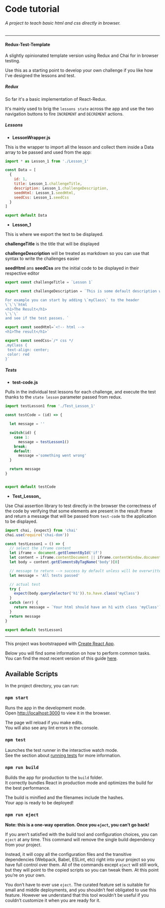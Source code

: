 # Code tutorial

###### A project to teach basic html and css directly in browser.
---

#### Redux-Test-Template
A slightly opinionated template version using Redux and Chai for in browser testing.

Use this as a starting point to develop your own challenge if you like how I've designed the lessons and test.

##### Redux

So far it's a basic implementation of React-Redux.

It's mainly used to brig the `lessons state` across the app and use the two navigation buttons to fire `INCREMENT` and `DECREMENT` actions.

##### Lessons

- **LessonWrapper.js**

This is the wrapper to import all the lesson and collect them inside a Data array to be passed and used from the app:

```js
import * as Lesson_1 from './Lesson_1'

const Data = [
  {
    id: 1,
    title: Lesson_1.challengeTitle,
    description: Lesson_1.challengeDescription,
    seedHtml: Lesson_1.seedHtml,
    seedCss: Lesson_1.seedCss
  }
]

export default Data

```

- **Lesson_1**

This is where we export the text to be displayed.

**challengeTitle** is the title that will be displayed

**challengeDescription** will be treated as markdown so you can use that syntax to write the challenges easier

**seedHtml** ans **seedCss** are the initial code to be displayed in their respective editor

```js
export const challengeTitle = `Lesson 1`

export const challengeDescription = `This is some default description with some code formatted.

For example you can start by adding \`myClass\` to the header
\`\`\`html
<h1>The Result</h1>
\`\`\`
and see if the test passes. `

export const seedHtml=`<!-- html -->
<h1>The result</h1>`

export const seedCss=`/* css */
.myClass {
 text-align: center;
 color: red
}`
```

##### Tests

- **test-code.js**

Pulls in the individual test lessons for each challenge, and execute the test thanks to the `state lesson` parameter passed from redux.

```js
import testLesson1 from './Test_Lesson_1'

const testCode = (id) => {

  let message = ''

  switch(id) {
    case 1:
      message = testLesson1()
    break;
    default:
      message ='something went wrong'
  }

  return message
}


export default testCode
```

- **Test_Lesson_**

Use Chai assertion library to test directly in the browser the correctness of the code by verifying that some elements are present in the result iframe and return a message that will be passed from `test-code` to the application to be displayed.

```js
import chai, {expect} from 'chai'
chai.use(require('chai-dom'))

const testLesson1 = () => {
  // select the iframe content
  let iframe = document.getElementById('if')
  let content = iframe.contentDocument || iframe.contentWindow.document
  let body = content.getElementsByTagName('body')[0]

  // message to return --> success by default unless will be overwritten by an error
  let message = 'All tests passed'

  // actual test
  try {
    expect(body.querySelector('h1')).to.have.class('myClass')
  }
  catch (err) {
    return message = `Your html should have an h1 with class 'myClass'`
  }
  return message
}

export default testLesson1
```




---
This project was bootstrapped with [Create React App](https://github.com/facebookincubator/create-react-app).

Below you will find some information on how to perform common tasks.<br>
You can find the most recent version of this guide [here](https://github.com/facebookincubator/create-react-app/blob/master/packages/react-scripts/template/README.md).


## Available Scripts

In the project directory, you can run:

### `npm start`

Runs the app in the development mode.<br>
Open [http://localhost:3000](http://localhost:3000) to view it in the browser.

The page will reload if you make edits.<br>
You will also see any lint errors in the console.

### `npm test`

Launches the test runner in the interactive watch mode.<br>
See the section about [running tests](https://github.com/facebookincubator/create-react-app/blob/master/packages/react-scripts/template/README.md#running-tests) for more information.

### `npm run build`

Builds the app for production to the `build` folder.<br>
It correctly bundles React in production mode and optimizes the build for the best performance.

The build is minified and the filenames include the hashes.<br>
Your app is ready to be deployed!

### `npm run eject`

**Note: this is a one-way operation. Once you `eject`, you can’t go back!**

If you aren’t satisfied with the build tool and configuration choices, you can `eject` at any time. This command will remove the single build dependency from your project.

Instead, it will copy all the configuration files and the transitive dependencies (Webpack, Babel, ESLint, etc) right into your project so you have full control over them. All of the commands except `eject` will still work, but they will point to the copied scripts so you can tweak them. At this point you’re on your own.

You don’t have to ever use `eject`. The curated feature set is suitable for small and middle deployments, and you shouldn’t feel obligated to use this feature. However we understand that this tool wouldn’t be useful if you couldn’t customize it when you are ready for it.
